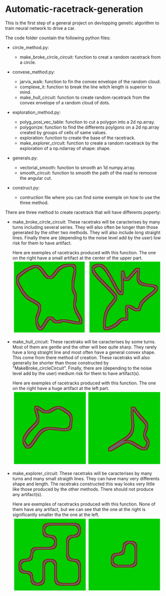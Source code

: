 # Automatic-racetrack-generation
This is the first step of a general project on devlopping genetic algorithm to train neural network to drive a car.

The code folder countain the following python files:

- circle_method.py:
    - make_broke_circle_circuit: function to creat a random racetrack from a circle.
 
- convexe_method.py:
    - jarvis_walk: function to fin the convex envelope of the random cloud.
    - complexe_it: function to break the line witch length is superior to mind.
    - make_hull_circuit: function to create random racetrack from the convex envelope of a random cloud of dots.

- exploration_method.py:
    - polyg_posi_vec_table: function to cut a polygon into a 2d np.array.
    - polygonize: function to find the differents poylgons on a 2d np.array created by	groups of cells of same values.
    - exploration: function to create the base of the racetrack.
    - make_explorer_circuit: function to create a random racetrack by the exploration of a np.ndarray of shape: shape.

- generals.py:
    - vectorial_smooth: function to smooth an 1d numpy.array.
    - smooth_circuit: function to smooth the path of the road to remoove the angular cut.

- construct.py:
    - contruction file where you can find some exemple on how to use the three method.


There are three method to create racetrack that will have differents poperty:
  - make_broke_circle_circuit:
      These racetraks will be caracterises by many turns including several
      series. They will also often be longer than those generated by the
      other two methods. They will also include long straight lines. Finally
      there are (depending to the noise level add by the user) low risk for
      them to have artifact.
      
      Here are exemples of racetracks produced with this function. The one
      on the right have a small artifact at the center of the upper part.
      ![Exemple picture](img/RacetrackCircle.png)

  - make_hull_circuit:
      These racetraks will be caracterises by some turns. Most of them are
      gentle and the other will bee quite sharp. They rarely have a long
      straight line and most often have a general convex shape. This come
      from there method of creation. These racetraks will also generally be
      shorter than those constructed by "MakeBroke_circleCircuit". Finally,
      there are (depending to the noise level add by the user) medium risk
      for them to have artifact(s).
      
      Here are exemples of racetracks produced with this function. The one
      on the right have a huge artifact at the left part.
      ![Exemple picture](img/RacetrackConvexe.png)
 
  - make_explorer_circuit:
      These racetraks will be caracterises by many turns and many small
      straigth lines. They can have many very differents shape and length.
      The racetraks constructed this way looks very little like those
      produced by the other methods. There should not produce any artifact(s).
      
      Here are exemples of racetracks produced with this function. None of
      them have any artifact, but we can see that the one at the right is
      significantly smaller tha the one at the left.
      ![Exemple picture](img/RacetrackExploration.png "Exemple of racetrack produced with this function")


